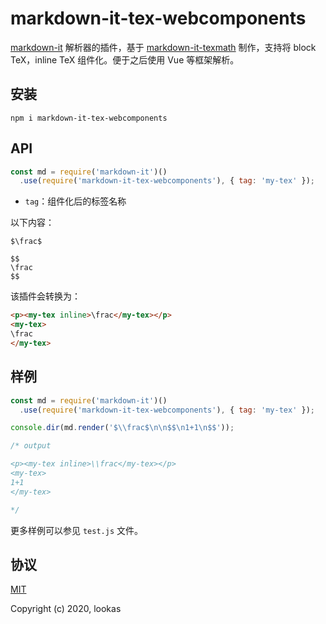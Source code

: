 # markdown-it-tex-webcomponents

[markdown-it](https://github.com/markdown-it/markdown-it) 解析器的插件，基于 [markdown-it-texmath](https://github.com/goessner/markdown-it-texmath) 制作，支持将 block TeX，inline TeX 组件化。便于之后使用 Vue 等框架解析。

## 安装

`npm i markdown-it-tex-webcomponents`

## API

```javascript
const md = require('markdown-it')()
  .use(require('markdown-it-tex-webcomponents'), { tag: 'my-tex' });
```

- `tag`：组件化后的标签名称

以下内容：

````text
$\frac$

$$
\frac
$$
````

该插件会转换为：

```html
<p><my-tex inline>\frac</my-tex></p>
<my-tex>
\frac
</my-tex>
```

## 样例

```javascript
const md = require('markdown-it')()
  .use(require('markdown-it-tex-webcomponents'), { tag: 'my-tex' });

console.dir(md.render('$\\frac$\n\n$$\n1+1\n$$'));

/* output

<p><my-tex inline>\\frac</my-tex></p>
<my-tex>
1+1
</my-tex>

*/
```

更多样例可以参见 `test.js` 文件。

## 协议

[MIT](http://opensource.org/licenses/MIT)

Copyright (c) 2020, lookas